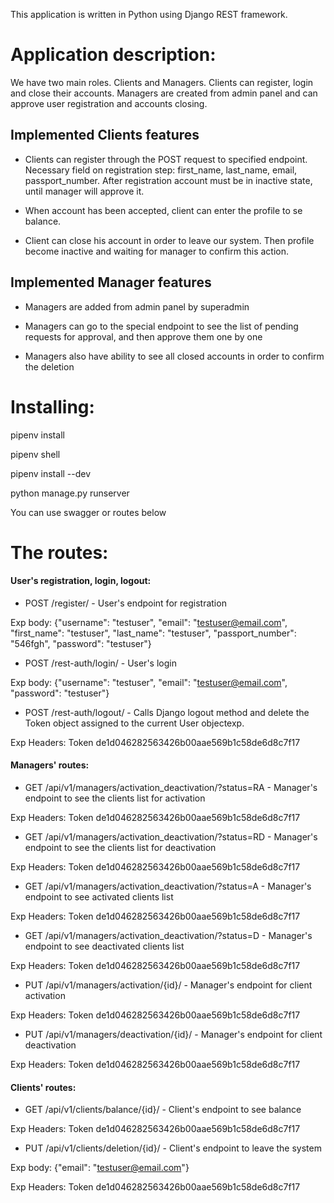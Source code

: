 This application is written in Python using Django REST framework.


# Application description:

We have two main roles. Clients and Managers.
Clients can register, login and close their accounts.
Managers are created from admin panel and can approve user
registration and accounts closing.


## Implemented Clients features

- Clients can register through the POST request to specified
endpoint. Necessary field on registration step: first_name,
last_name, email, passport_number.
After registration account must be in inactive state, until
manager will approve it.

- When account has been accepted, client can enter the profile to
se balance.

- Client can close his account in order to leave our system. Then
profile become inactive and waiting for manager to confirm this
action.


## Implemented Manager features

- Managers are added from admin panel by superadmin

- Managers can go to the special endpoint to see the list of pending
requests for approval, and then approve them one by one

- Managers also have ability to see all closed accounts in order to
confirm the deletion


# Installing:

pipenv install

pipenv shell

pipenv install --dev

python manage.py runserver



You can use swagger or routes below

# The routes:

#### User's registration, login, logout:

- POST /register/ - User's endpoint for registration

Exp body: {"username": "testuser", "email": "testuser@email.com", "first_name": "testuser", "last_name": "testuser", "passport_number": "546fgh", "password": "testuser"}

- POST /rest-auth/login/ - User's login

Exp body: {"username": "testuser", "email": "testuser@email.com", "password": "testuser"}

- POST /rest-auth/logout/ - Calls Django logout method and delete the Token object assigned to the current User objectexp.

Exp Headers: Token de1d046282563426b00aae569b1c58de6d8c7f17

#### Managers' routes:

- GET /api/v1/managers/activation_deactivation/?status=RA - Manager's endpoint to see the clients list for activation

Exp Headers: Token de1d046282563426b00aae569b1c58de6d8c7f17

- GET /api/v1/managers/activation_deactivation/?status=RD - Manager's endpoint to see the clients list for deactivation

Exp Headers: Token de1d046282563426b00aae569b1c58de6d8c7f17

- GET /api/v1/managers/activation_deactivation/?status=A - Manager's endpoint to see activated clients list

Exp Headers: Token de1d046282563426b00aae569b1c58de6d8c7f17

- GET /api/v1/managers/activation_deactivation/?status=D - Manager's endpoint to see deactivated clients list

Exp Headers: Token de1d046282563426b00aae569b1c58de6d8c7f17

- PUT /api/v1/managers/activation/{id}/ - Manager's endpoint for client activation

Exp Headers: Token de1d046282563426b00aae569b1c58de6d8c7f17

- PUT /api/v1/managers/deactivation/{id}/ - Manager's endpoint for client deactivation

Exp Headers: Token de1d046282563426b00aae569b1c58de6d8c7f17

#### Clients' routes:

- GET /api/v1/clients/balance/{id}/ - Client's endpoint to see balance

Exp Headers: Token de1d046282563426b00aae569b1c58de6d8c7f17

- PUT /api/v1/clients/deletion/{id}/ - Client's endpoint to leave the system

Exp body: {"email": "testuser@email.com"}

Exp Headers: Token de1d046282563426b00aae569b1c58de6d8c7f17
